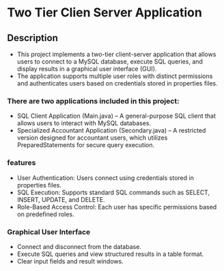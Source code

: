 # Two Tier Clien Server Application

## Description
- This project implements a two-tier client-server application that allows users to connect to a MySQL database, execute SQL queries, and display results in a graphical user interface (GUI).
- The application supports multiple user roles with distinct permissions and authenticates users based on credentials stored in properties files.
### There are two applications included in this project:
- SQL Client Application (Main.java) – A general-purpose SQL client that allows users to interact with MySQL databases.
- Specialized Accountant Application (Secondary.java) – A restricted version designed for accountant users, which utilizes PreparedStatements for secure query execution.

### features 
- User Authentication: Users connect using credentials stored in properties files.
- SQL Execution: Supports standard SQL commands such as SELECT, INSERT, UPDATE, and DELETE.
- Role-Based Access Control: Each user has specific permissions based on predefined roles.
### Graphical User Interface
- Connect and disconnect from the database.
- Execute SQL queries and view structured results in a table format.
- Clear input fields and result windows.

